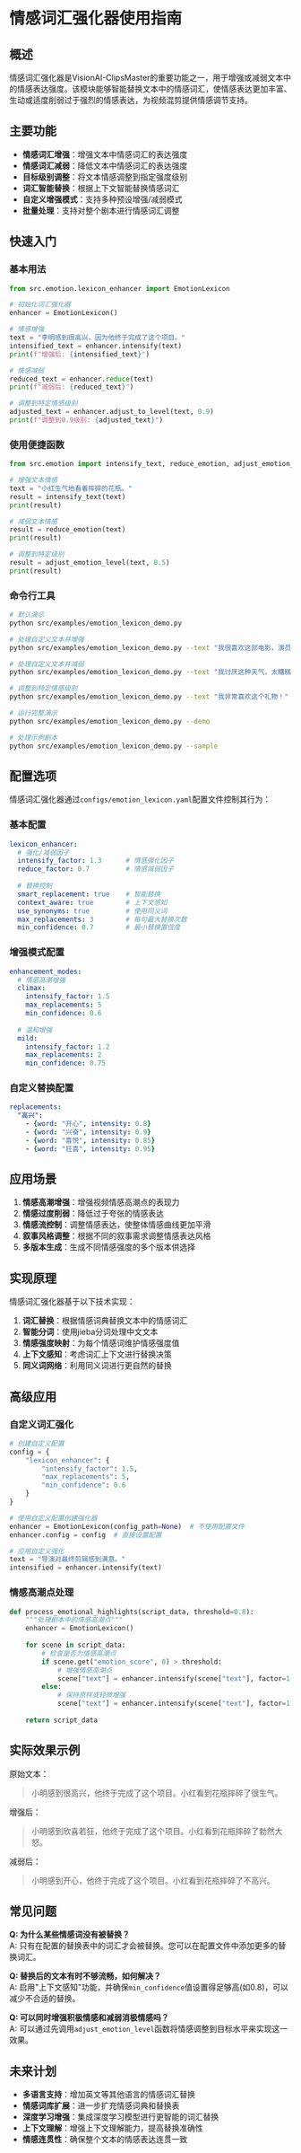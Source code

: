 # 情感词汇强化器使用指南

## 概述

情感词汇强化器是VisionAI-ClipsMaster的重要功能之一，用于增强或减弱文本中的情感表达强度。该模块能够智能替换文本中的情感词汇，使情感表达更加丰富、生动或适度削弱过于强烈的情感表达，为视频混剪提供情感调节支持。

## 主要功能

- **情感词汇增强**：增强文本中情感词汇的表达强度
- **情感词汇减弱**：降低文本中情感词汇的表达强度
- **目标级别调整**：将文本情感调整到指定强度级别
- **词汇智能替换**：根据上下文智能替换情感词汇
- **自定义增强模式**：支持多种预设增强/减弱模式
- **批量处理**：支持对整个剧本进行情感词汇调整

## 快速入门

### 基本用法

```python
from src.emotion.lexicon_enhancer import EmotionLexicon

# 初始化词汇强化器
enhancer = EmotionLexicon()

# 情感增强
text = "李明感到很高兴，因为他终于完成了这个项目。"
intensified_text = enhancer.intensify(text)
print(f"增强后: {intensified_text}")

# 情感减弱
reduced_text = enhancer.reduce(text)
print(f"减弱后: {reduced_text}")

# 调整到特定情感级别
adjusted_text = enhancer.adjust_to_level(text, 0.9)
print(f"调整到0.9级别: {adjusted_text}")
```

### 使用便捷函数

```python
from src.emotion import intensify_text, reduce_emotion, adjust_emotion_level

# 增强文本情感
text = "小红生气地看着摔碎的花瓶。"
result = intensify_text(text)
print(result)

# 减弱文本情感
result = reduce_emotion(text)
print(result)

# 调整到特定级别
result = adjust_emotion_level(text, 0.5)
print(result)
```

### 命令行工具

```bash
# 默认演示
python src/examples/emotion_lexicon_demo.py

# 处理自定义文本并增强
python src/examples/emotion_lexicon_demo.py --text "我很喜欢这部电影，演员的表演非常好。" --mode intensify

# 处理自定义文本并减弱
python src/examples/emotion_lexicon_demo.py --text "我讨厌这种天气，太糟糕了！" --mode reduce --factor 0.6

# 调整到特定情感级别
python src/examples/emotion_lexicon_demo.py --text "我非常喜欢这个礼物！" --mode adjust --target-level 0.7

# 运行完整演示
python src/examples/emotion_lexicon_demo.py --demo

# 处理示例剧本
python src/examples/emotion_lexicon_demo.py --sample
```

## 配置选项

情感词汇强化器通过`configs/emotion_lexicon.yaml`配置文件控制其行为：

### 基本配置

```yaml
lexicon_enhancer:
  # 强化/减弱因子
  intensify_factor: 1.3      # 情感强化因子
  reduce_factor: 0.7         # 情感减弱因子
  
  # 替换控制
  smart_replacement: true    # 智能替换
  context_aware: true        # 上下文感知
  use_synonyms: true         # 使用同义词
  max_replacements: 3        # 每句最大替换次数
  min_confidence: 0.7        # 最小替换置信度
```

### 增强模式配置

```yaml
enhancement_modes:
  # 情感高潮增强
  climax:
    intensify_factor: 1.5
    max_replacements: 5
    min_confidence: 0.6
    
  # 温和增强
  mild:
    intensify_factor: 1.2
    max_replacements: 2
    min_confidence: 0.75
```

### 自定义替换配置

```yaml
replacements:
  "高兴":
    - {word: "开心", intensity: 0.8}
    - {word: "兴奋", intensity: 0.9}
    - {word: "喜悦", intensity: 0.85}
    - {word: "狂喜", intensity: 0.95}
```

## 应用场景

1. **情感高潮增强**：增强视频情感高潮点的表现力
2. **情感过度削弱**：降低过于夸张的情感表达
3. **情感流控制**：调整情感表达，使整体情感曲线更加平滑
4. **叙事风格调整**：根据不同的叙事需求调整情感表达风格
5. **多版本生成**：生成不同情感强度的多个版本供选择

## 实现原理

情感词汇强化器基于以下技术实现：

1. **词汇替换**：根据情感词典替换文本中的情感词汇
2. **智能分词**：使用jieba分词处理中文文本
3. **情感强度映射**：为每个情感词维护情感强度值
4. **上下文感知**：考虑词汇上下文进行替换决策
5. **同义词网络**：利用同义词进行更自然的替换

## 高级应用

### 自定义词汇强化

```python
# 创建自定义配置
config = {
    "lexicon_enhancer": {
        "intensify_factor": 1.5,
        "max_replacements": 5,
        "min_confidence": 0.6
    }
}

# 使用自定义配置创建强化器
enhancer = EmotionLexicon(config_path=None)  # 不使用配置文件
enhancer.config = config  # 直接设置配置

# 应用自定义强化
text = "导演对最终剪辑感到满意。"
intensified = enhancer.intensify(text)
```

### 情感高潮点处理

```python
def process_emotional_highlights(script_data, threshold=0.8):
    """处理剧本中的情感高潮点"""
    enhancer = EmotionLexicon()
    
    for scene in script_data:
        # 检查是否为情感高潮点
        if scene.get("emotion_score", 0) > threshold:
            # 增强情感高潮点
            scene["text"] = enhancer.intensify(scene["text"], factor=1.5)
        else:
            # 保持原样或轻微增强
            scene["text"] = enhancer.intensify(scene["text"], factor=1.1)
    
    return script_data
```

## 实际效果示例

原始文本：
> 小明感到很高兴，他终于完成了这个项目。小红看到花瓶摔碎了很生气。

增强后：
> 小明感到欣喜若狂，他终于完成了这个项目。小红看到花瓶摔碎了勃然大怒。

减弱后：
> 小明感到开心，他终于完成了这个项目。小红看到花瓶摔碎了不高兴。

## 常见问题

**Q: 为什么某些情感词没有被替换？**  
A: 只有在配置的替换表中的词汇才会被替换。您可以在配置文件中添加更多的替换词汇。

**Q: 替换后的文本有时不够流畅，如何解决？**  
A: 启用"上下文感知"功能，并确保`min_confidence`值设置得足够高(如0.8)，可以减少不合适的替换。

**Q: 可以同时增强积极情感和减弱消极情感吗？**  
A: 可以通过先调用`adjust_emotion_level`函数将情感调整到目标水平来实现这一效果。

## 未来计划

- **多语言支持**：增加英文等其他语言的情感词汇替换
- **情感词库扩展**：进一步扩充情感词典和替换表
- **深度学习增强**：集成深度学习模型进行更智能的词汇替换
- **上下文理解**：增强上下文理解能力，提高替换准确性
- **情感连贯性**：确保整个文本的情感表达连贯一致 